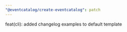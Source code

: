 ```yaml
---
"@eventcatalog/create-eventcatalog": patch
---
```


feat(cli): added changelog examples to default template
